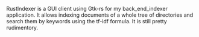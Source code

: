 RustIndexer is a GUI client using Gtk-rs for my back_end_indexer application. It allows indexing documents of a whole tree of directories and search them by keywords using the tf-idf formula. It is still pretty rudimentory. 
